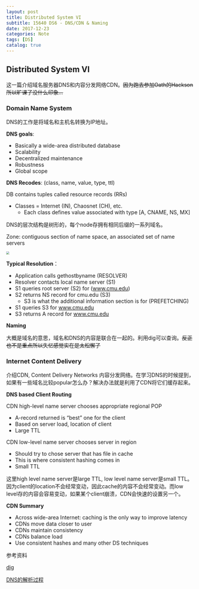 ```yaml
---
layout: post
title: Distributed System VI
subtitle: 15640 DS6 - DNS/CDN & Naming
date: 2017-12-23
categories: Note
tags: [DS]
catalog: true
---
```


## Distributed System VI

这一篇介绍域名服务器DNS和内容分发网络CDN。~~因为跑去参加Oath的Hackson所以旷课了没什么印象...~~ 

### Domain Name System

DNS的工作是将域名和主机名转换为IP地址。

**DNS goals**:

- Basically a wide-area distributed database
- Scalability
- Decentralized maintenance
- Robustness
- Global scope

**DNS Recodes**: (class, name, value, type, ttl)


DB contains tuples called resource records (RRs)

- Classes = Internet (IN), Chaosnet (CH), etc.
  - Each class defines value associated with type [A, CNAME, NS, MX]			

DNS的层次结构是树形的，每个node存拥有相同后缀的一系列域名。

Zone: contiguous section of name space, an associated set of name servers	

<img src="https://raw.githubusercontent.com/YijiaJin/Plot/master/dnstree.png" style="zoom:50%">

**Typical Resolution**：

- Application calls gethostbyname (RESOLVER)
- Resolver contacts local name server (S1)
- S1 queries root server (S2) for (www.cmu.edu)
- S2 returns NS record for cmu.edu (S3)
  - S3 is what the additional information section is for (PREFETCHING)
- S1 queries S3 for www.cmu.edu
- S3 returns A record for www.cmu.edu

**Naming**

大概是域名的意思，域名和DNS的内容是联合在一起的。利用dig可以查询。~~反正也不是重点所以失忆感觉实在是太松懈了~~ 

### Internet Content Delivery

介绍CDN, Content Delivery Networks 内容分发网络。在学习DNS的时候提到，如果有一些域名比较popular怎么办？解决办法就是利用了CDN将它们缓存起来。

**DNS based Client Routing**

CDN high-level name server chooses appropriate regional POP

* A-record returned is “best” one for the client
* Based on server load, location of client 
* Large TTL 

CDN low-level name server chooses server in region

* Should try to chose server that has file in cache 
* This is where consistent hashing comes in
* Small TTL 

这里high level name server是large TTL, low level name server是small TTL。因为client的location不会经常变动，因此cache的内容不会经常变动。而low level存的内容会容易变动，如果某个client崩溃，CDN会快速的设置另一个。

**CDN Summary**

* Across wide-area Internet: caching is the only way to improve latency
* CDNs move data closer to user
* CDNs maintain consistency
* CDNs balance load
* Use consistent hashes and many other DS techniques





参考资料

[dig](http://www.cs.cmu.edu/~15-440/lectures/15-dns-script.txt)

[DNS的解析过程](http://blog.chinaunix.net/uid-28216282-id-3757849.html)

